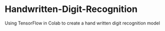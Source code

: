 # Handwritten-Digit-Recognition
Using TensorFlow in Colab to create a hand written digit recognition model
